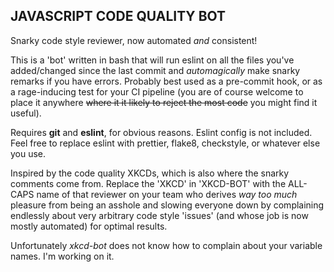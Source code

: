## JAVASCRIPT CODE QUALITY BOT

Snarky code style reviewer, now automated _and_ consistent!

This is a 'bot' written in bash that will run eslint on all the files you've added/changed since the last commit and _automagically_ make snarky remarks if you have errors. Probably best used as a pre-commit hook, or as a rage-inducing test for your CI pipeline (you are of course welcome to place it anywhere ~~where it it likely to reject the most code~~ you might find it useful). 

Requires __git__ and __eslint__, for obvious reasons. Eslint config is not included. Feel free to replace eslint with prettier, flake8, checkstyle, or whatever else you use. 

Inspired by the code quality XKCDs, which is also where the snarky comments come from. Replace the 'XKCD' in 'XKCD-BOT' with the ALL-CAPS name of that reviewer on your team who derives _way too much_ pleasure from being an asshole and slowing everyone down by complaining endlessly about very arbitrary code style 'issues' (and whose job is now mostly automated) for optimal results.

Unfortunately _xkcd-bot_ does not know how to complain about your variable names. I'm working on it. 
